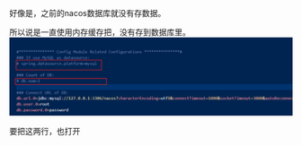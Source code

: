 好像是，之前的nacos数据库就没有存数据。

所以说是一直使用内存缓存把，没有存到数据库里。
![image](../../../images/Snipaste_2022-06-16_00-04-18.png)

要把这两行，也打开